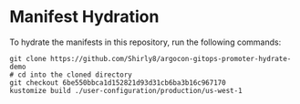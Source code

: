 # Manifest Hydration

To hydrate the manifests in this repository, run the following commands:

```shell
git clone https://github.com/Shirly8/argocon-gitops-promoter-hydrate-demo
# cd into the cloned directory
git checkout 6be550bbca1d152821d93d31cb6ba3b16c967170
kustomize build ./user-configuration/production/us-west-1
```
